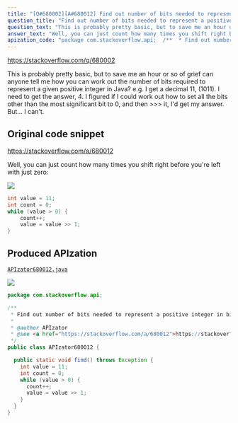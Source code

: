 ```yaml
---
title: "[Q#680002][A#680012] Find out number of bits needed to represent a positive integer in binary?"
question_title: "Find out number of bits needed to represent a positive integer in binary?"
question_text: "This is probably pretty basic, but to save me an hour or so of grief can anyone tell me how you can work out the number of bits required to represent a given positive integer in Java? e.g. I get a decimal 11, (1011). I need to get the answer, 4. I figured if I could work out how to set all the bits other than the most significant bit to 0, and then >>> it, I'd get my answer. But... I can't."
answer_text: "Well, you can just count how many times you shift right before you're left with just zero:"
apization_code: "package com.stackoverflow.api;  /**  * Find out number of bits needed to represent a positive integer in binary?  *  * @author APIzator  * @see <a href=\"https://stackoverflow.com/a/680012\">https://stackoverflow.com/a/680012</a>  */ public class APIzator680012 {    public static void find() throws Exception {     int value = 11;     int count = 0;     while (value > 0) {       count++;       value = value >> 1;     }   } }"
---
```


https://stackoverflow.com/q/680002

This is probably pretty basic, but to save me an hour or so of grief can anyone tell me how you can work out the number of bits required to represent a given positive integer in Java?
e.g. I get a decimal 11, (1011). I need to get the answer, 4.
I figured if I could work out how to set all the bits other than the most significant bit to 0, and then &gt;&gt;&gt; it, I&#x27;d get my answer. But... I can&#x27;t.



## Original code snippet

https://stackoverflow.com/a/680012

Well, you can just count how many times you shift right before you&#x27;re left with just zero:

<div class="code-logo"><img src="/stackoverflow.png" /></div>

```java
int value = 11;
int count = 0;
while (value > 0) {
    count++;
    value = value >> 1;
}
```

## Produced APIzation

[`APIzator680012.java`](https://github.com/blind-papers/apization-temp-data/raw/main/search/APIzator680012.java)

<div class="code-logo"><img src="/apizator.png" /></div>

```java
package com.stackoverflow.api;

/**
 * Find out number of bits needed to represent a positive integer in binary?
 *
 * @author APIzator
 * @see <a href="https://stackoverflow.com/a/680012">https://stackoverflow.com/a/680012</a>
 */
public class APIzator680012 {

  public static void find() throws Exception {
    int value = 11;
    int count = 0;
    while (value > 0) {
      count++;
      value = value >> 1;
    }
  }
}

```